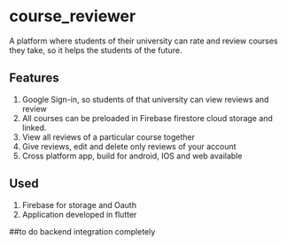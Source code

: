 # course_reviewer

A platform where students of their university can rate and review courses they take, so it helps the students of the future.

## Features 

1. Google Sign-in, so students of that university can view reviews and review
2. All courses can be preloaded in Firebase firestore cloud storage and linked.
3. View all reviews of a particular course together
4. Give reviews, edit and delete only reviews of your account
5. Cross platform app, build for android, IOS and web available


##  Used
1. Firebase for storage and Oauth
2. Application developed in flutter



##to do
backend integration completely
